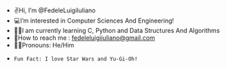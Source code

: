 -  ✌️Hi, I’m @FedeleLuigiIuliano
-  💻I’m interested in Computer Sciences And Engineering!
-  🧑‍🎓I am currently learning C, Python and Data Structures And Algorithms
-  📩How to reach me : fedeleluigiiuliano@gmail.com
-  👦🏼Pronouns: He/Him
-     Fun Fact: I love Star Wars and Yu-Gi-Oh!
